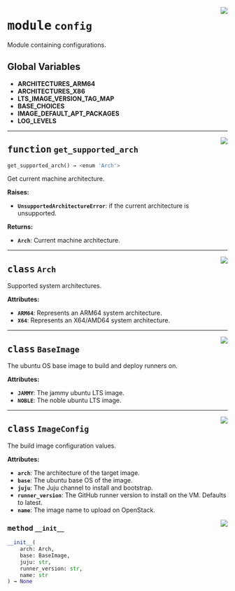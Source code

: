 <!-- markdownlint-disable -->

<a href="../src/github_runner_image_builder/config.py#L0"><img align="right" style="float:right;" src="https://img.shields.io/badge/-source-cccccc?style=flat-square"></a>

# <kbd>module</kbd> `config`
Module containing configurations. 

**Global Variables**
---------------
- **ARCHITECTURES_ARM64**
- **ARCHITECTURES_X86**
- **LTS_IMAGE_VERSION_TAG_MAP**
- **BASE_CHOICES**
- **IMAGE_DEFAULT_APT_PACKAGES**
- **LOG_LEVELS**

---

<a href="../src/github_runner_image_builder/config.py#L46"><img align="right" style="float:right;" src="https://img.shields.io/badge/-source-cccccc?style=flat-square"></a>

## <kbd>function</kbd> `get_supported_arch`

```python
get_supported_arch() → <enum 'Arch'>
```

Get current machine architecture. 



**Raises:**
 
 - <b>`UnsupportedArchitectureError`</b>:  if the current architecture is unsupported. 



**Returns:**
 
 - <b>`Arch`</b>:  Current machine architecture. 


---

<a href="../src/github_runner_image_builder/config.py#L17"><img align="right" style="float:right;" src="https://img.shields.io/badge/-source-cccccc?style=flat-square"></a>

## <kbd>class</kbd> `Arch`
Supported system architectures. 



**Attributes:**
 
 - <b>`ARM64`</b>:  Represents an ARM64 system architecture. 
 - <b>`X64`</b>:  Represents an X64/AMD64 system architecture. 





---

<a href="../src/github_runner_image_builder/config.py#L65"><img align="right" style="float:right;" src="https://img.shields.io/badge/-source-cccccc?style=flat-square"></a>

## <kbd>class</kbd> `BaseImage`
The ubuntu OS base image to build and deploy runners on. 



**Attributes:**
 
 - <b>`JAMMY`</b>:  The jammy ubuntu LTS image. 
 - <b>`NOBLE`</b>:  The noble ubuntu LTS image. 





---

<a href="../src/github_runner_image_builder/config.py#L140"><img align="right" style="float:right;" src="https://img.shields.io/badge/-source-cccccc?style=flat-square"></a>

## <kbd>class</kbd> `ImageConfig`
The build image configuration values. 



**Attributes:**
 
 - <b>`arch`</b>:  The architecture of the target image. 
 - <b>`base`</b>:  The ubuntu base OS of the image. 
 - <b>`juju`</b>:  The Juju channel to install and bootstrap. 
 - <b>`runner_version`</b>:  The GitHub runner version to install on the VM. Defaults to latest. 
 - <b>`name`</b>:  The image name to upload on OpenStack. 

<a href="../<string>"><img align="right" style="float:right;" src="https://img.shields.io/badge/-source-cccccc?style=flat-square"></a>

### <kbd>method</kbd> `__init__`

```python
__init__(
    arch: Arch,
    base: BaseImage,
    juju: str,
    runner_version: str,
    name: str
) → None
```









